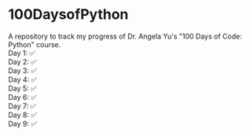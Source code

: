 # 100DaysofPython
A repository to track my progress of Dr. Angela Yu's "100 Days of Code: Python" course.\
Day 1: ✅\
Day 2: ✅\
Day 3: ✅\
Day 4: ✅\
Day 5: ✅\
Day 6: ✅\
Day 7: ✅\
Day 8: ✅\
Day 9: ✅
